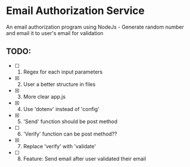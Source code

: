 # Email Authorization Service
An email authorization program using NodeJs - Generate random number and email it to user's email for validation


## TODO:
- [ ] 1. Regex for each input parameters
- [x] 2. User a better structure in files
- [x] 3. More clear app.js
- [x] 4. Use 'dotenv' instead of 'config'
- [x] 5. 'Send' function should be post method
- [ ] 6. 'Verify' function can be post method??
- [x] 7. Replace 'verify' with 'validate'
- [ ] 8. Feature: Send email after user validated their email
